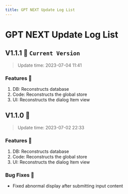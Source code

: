 ```yaml
---
title: GPT NEXT Update Log List
---
```


# GPT NEXT Update Log List

## V1.1.1 🫠 `Current Version`

> Update time: 2023-07-04 11:41

### Features 🚀
1. DB: Reconstructs database
2. Code: Reconstructs the global store
3. UI: Reconstructs the dialog Item view

## V1.1.0 🫠 

> Update time: 2023-07-02 22:33

### Features 🚀
1. DB: Reconstructs database
2. Code: Reconstructs the global store
3. UI: Reconstructs the dialog Item view

### Bug Fixes 🐞
- Fixed abnormal display after submitting input content
